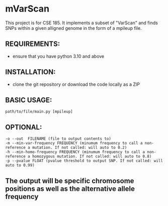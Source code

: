 # mVarScan

This project is for CSE 185. It implements a subset of "VarScan" and finds SNPs within a given alligned genome in the form of a mpileup file.

## REQUIREMENTS:
- ensure that you have python 3.10 and above

## INSTALLATION:
- clone the git repository or download the code locally as a ZIP


## BASIC USAGE:
    path/to/file/main.py [mpileup]

## OPTIONAL:
    -o --out  FILENAME (file to output contents to)
    -m --min-var-frequency FREQUENCY (minumum frequency to call a non-reference a mutation. If not called: will auto to 0.2)
    -h --min-homo-frequency FREQUENCY (minumum frequency to call a non-reference a homozygous mutation. If not called: will auto to 0.8)
    -p --pvalue FLOAT (pvalue threshold to output SNP. If not called: will auto to 0.99)

## The output will be specific chromosome positions as well as the alternative allele frequency
